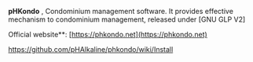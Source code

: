 
**pHKondo** , Condominium management software. 
It provides effective mechanism to condominium management, released under [GNU GLP V2]

Official website**: [https://phkondo.net](https://phkondo.net)

https://github.com/pHAlkaline/phkondo/wiki/Install
